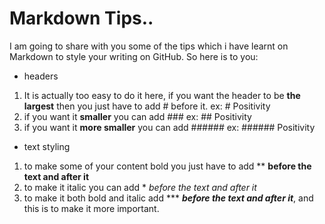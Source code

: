 # Markdown Tips..

I am going to share with you some of the tips which i have learnt on Markdown to style your writing on GitHub. So here is to you:
* headers
1. It is actually too easy to do it here, if you want the header to be **the largest** then you just have to add # before it. 
ex: # Positivity
2. if you want it **smaller** you can add ###
ex: ## Positivity
3. if you want it **more smaller** you can add ######
ex: ###### Positivity

* text styling
1. to make some of your content bold you just have to add ** **before the text and after it**
2. to make it italic you can add * *before the text and after it*
3. to make it both bold and italic add *** ***before the text and after it***, and this is to make it more important.


